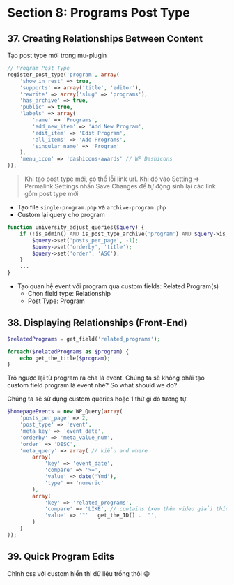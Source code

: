 # Section 8: Programs Post Type

## 37. Creating Relationships Between Content

Tạo post type mới trong mu-plugin
```php
// Program Post Type
register_post_type('program', array(
    'show_in_rest' => true,
    'supports' => array('title', 'editor'),
    'rewrite' => array('slug' => 'programs'),
    'has_archive' => true,
    'public' => true,
    'labels' => array(
        'name' => 'Programs',
        'add_new_item' => 'Add New Program',
        'edit_item' => 'Edit Program',
        'all_items' => 'Add Programs',
        'singular_name' => 'Program'
    ),
    'menu_icon' => 'dashicons-awards' // WP Dashicons
));
```

> Khi tạo post type mới, có thể lỗi link url. Khi đó vào Setting => Permalink Settings nhấn Save Changes để tự động sinh lại các link gồm post type mới

- Tạo file `single-program.php` và `archive-program.php`
- Custom lại query cho program
```php
function university_adjust_queries($query) {
    if (!is_admin() AND is_post_type_archive('program') AND $query->is_main_query()) {
        $query->set('posts_per_page', -1);
        $query->set('orderby', 'title');
        $query->set('order', 'ASC');
    }
    ...
}
```
- Tạo quan hệ event với program qua custom fields: Related Program(s)
    - Chọn field type: Relationship
    - Post Type: Program

## 38. Displaying Relationships (Front-End)
```php
$relatedPrograms = get_field('related_programs');

foreach($relatedPrograms as $program) {
    echo get_the_title($program);
}
```
Trỏ ngược lại từ program ra cha là event. Chúng ta sẽ không phải tạo custom field program là event nhé? So what should we do?

Chúng ta sẽ sử dụng custom queries hoặc 1 thứ gì đó tương tự.

```php
$homepageEvents = new WP_Query(array(
    'posts_per_page' => 2,
    'post_type' => 'event',
    'meta_key' => 'event_date',
    'orderby' => 'meta_value_num',
    'order' => 'DESC',
    'meta_query' => array( // kiểu and where
        array(
            'key' => 'event_date',
            'compare' => '>=',
            'value' => date('Ymd'),
            'type' => 'numeric'
        ),
        array(
            'key' => 'related_programs',
            'compare' => 'LIKE', // contains (xem thêm video giải thích LIKE là OK)
            'value' => '"' . get_the_ID() . '"',
        )
    )
));
```

## 39. Quick Program Edits
Chỉnh css với custom hiển thị dữ liệu trống thôi 😄
